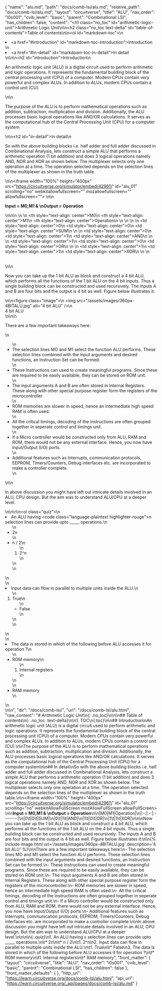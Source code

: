 {
  "name": "alu.md",
  "path": "docs/comb-lsi/alu.md",
  "relative_path": "docs/comb-lsi/alu.md",
  "layout": "circuitverse",
  "title": "ALU",
  "nav_order": "l0s001",
  "cvib_level": "basic",
  "parent": "Combinational LSI",
  "has_children": false,
  "content": "<h1 class=\"no_toc\" id=\"arithmetic-logic-unit\">Arithmetic Logic Unit</h1>\n\n<h2 class=\"no_toc text-delta\" id=\"table-of-contents\">Table of contents</h2>\n\n<ol id=\"markdown-toc\">\n  <li><a href=\"#introduction\" id=\"markdown-toc-introduction\">Introduction</a></li>\n  <li><a href=\"#in-detail\" id=\"markdown-toc-in-detail\">In detail</a></li>\n</ol>\n\n<h2 id=\"introduction\">Introduction</h2>\n<p>An arithmetic logic unit (ALU) is a digital circuit used to perform arithmetic and logic operations. It represents the fundamental building block of the central processing unit (CPU) of a computer. Modern CPUs contain very powerful and complex ALUs. In addition to ALUs, modern CPUs contain a control unit (CU).</p>\n\n<p>The purpose of the ALU is to perform mathematical operations such as addition, subtraction, multiplication and division. Additionally, the ALU processes basic logical operations like AND/OR calculations. It serves as the computational hub of the Central Processing Unit (CPU) for a computer system</p>\n\n<h2 id=\"in-detail\">In detail</h2>\n<p>So with the above building blocks i.e. half adder and full adder discussed in Combinational Analysis, lets construct a simple ALU that performs a arithmetic operation (1 bit addition) and does 3 logical operations namely AND, NOR and XOR as shown below. The multiplexer selects only one operation at a time. The operation selected depends on the selection lines of the multiplexer as shown in the truth table.</p>\n\n<iframe width=\"100%\" height=\"400px\" src=\"https://circuitverse.org/simulator/embed/42961\" id=\"alu_01\" scrolling=\"no\" webkitallowfullscreen=\"\" mozallowfullscreen=\"\" allowfullscreen=\"\"> </iframe>\n\n<p><strong>Input = M0,M1 &amp; \nOutput = Operation</strong></p>\n\n<table>\n  <thead>\n    <tr>\n      <th style=\"text-align: center\">M0</th>\n      <th style=\"text-align: center\">M1</th>\n      <th style=\"text-align: center\">Operation</th>\n    </tr>\n  </thead>\n  <tbody>\n    <tr>\n      <td style=\"text-align: center\">0</td>\n      <td style=\"text-align: center\">0</td>\n      <td style=\"text-align: center\">SUM</td>\n    </tr>\n    <tr>\n      <td style=\"text-align: center\">0</td>\n      <td style=\"text-align: center\">1</td>\n      <td style=\"text-align: center\">AND</td>\n    </tr>\n    <tr>\n      <td style=\"text-align: center\">1</td>\n      <td style=\"text-align: center\">0</td>\n      <td style=\"text-align: center\">OR</td>\n    </tr>\n    <tr>\n      <td style=\"text-align: center\">1</td>\n      <td style=\"text-align: center\">1</td>\n      <td style=\"text-align: center\">XOR</td>\n    </tr>\n  </tbody>\n</table>\n\n<p>Now you can take up the 1 bit ALU as block and construct a 4 bit ALU, which performs all the functions of the 1 bit ALU on the 4 bit inputs. Thus a single building block can be constructed and used recursively. The inputs A and B are four bits and the output is 4 bit as well. Figure below illustrates it:</p>\n\n<figure class=\"image\">\n  <img src=\"/assets/images/360px-4BITALU.jpg\" alt=\"4 bit ALU\" />\n  <figcaption>4 bit ALU</figcaption>\n</figure>\n\n<p>There are a few important takeaways here:</p>\n<ul>\n  <li>The selection lines MO and M1 select the function ALU performs. These selection lines combined with the input arguments and desired functions, an Instruction Set can be formed.</li>\n  <li>These Instructions can used to create meaningful programs. Since these are required to be easily available, they can be stored on ROM unit.</li>\n  <li>The input arguments A and B are often stored in Internal Registers. These along with other special purpose register form the registers of the microcontroller.</li>\n  <li>ROM memories are slower in speed, hence an intermediate high speed RAM is often used.</li>\n  <li>All the critical timings, decoding of the instructions are often grouped together in seperate control and timings unit.</li>\n  <li>If a Micro controller would be constructed only from ALU, RAM and ROM, there would not be any external interface. Hence, you now have Input/Output (I/O) ports.</li>\n  <li>Additional features such as Interrupts, communication protocols, EEPROM, Timers/Counters, Debug interfaces etc. are incorporated to make a controller complete.</li>\n</ul>\n\n<p>In above discussion you might have left out intricate details involved in an ALU, CPU design. But the aim was to understand ALU/CPU at a deeper level.</p>\n\n<style>\nimg{\n    max-width:50%;\n}\n</style>\n\n<ol class=\"quiz\">\n  <li>An ALU having <code class=\"language-plaintext highlighter-rouge\">n</code> selection lines can provide upto _____ operations.\n    <ul>\n      <li>2n</li>\n      <li>n / 2\n        <ol>\n          <li>2^n</li>\n        </ol>\n      </li>\n    </ul>\n  </li>\n  <li>Input data can flow in parallel to multiple units inside the ALU.\n    <ol>\n      <li>True\n        <ul>\n          <li>False</li>\n        </ul>\n      </li>\n    </ol>\n  </li>\n  <li>The data is stored in which of the following before ALU accesses it for operation ?\n    <ul>\n      <li>ROM memory\n        <ol>\n          <li>Internal registers</li>\n        </ol>\n      </li>\n      <li>RAM memory</li>\n    </ul>\n  </li>\n</ol>\n",
  "dir": "/docs/comb-lsi/",
  "url": "/docs/comb-lsi/alu.html",
  "raw_content": "# Arithmetic Logic Unit\n{: .no_toc}\n\n\n## Table of contents\n{: .no_toc .text-delta}\n\n1. TOC\n{:toc}\n\n## Introduction\nAn arithmetic logic unit (ALU) is a digital circuit used to perform arithmetic and logic operations. It represents the fundamental building block of the central processing unit (CPU) of a computer. Modern CPUs contain very powerful and complex ALUs. In addition to ALUs, modern CPUs contain a control unit (CU).\n\nThe purpose of the ALU is to perform mathematical operations such as addition, subtraction, multiplication and division. Additionally, the ALU processes basic logical operations like AND/OR calculations. It serves as the computational hub of the Central Processing Unit (CPU) for a computer system\n\n## In detail\nSo with the above building blocks i.e. half adder and full adder discussed in Combinational Analysis, lets construct a simple ALU that performs a arithmetic operation (1 bit addition) and does 3 logical operations namely AND, NOR and XOR as shown below. The multiplexer selects only one operation at a time. The operation selected depends on the selection lines of the multiplexer as shown in the truth table.\n\n<iframe width=\"100%\" height=\"400px\" src=\"https://circuitverse.org/simulator/embed/42961\" id=\"alu_01\" scrolling=\"no\" webkitAllowFullScreen mozAllowFullScreen allowFullScreen> </iframe>\n\n**Input = M0,M1 & \nOutput = Operation**\n\n|M0|M1|Operation|\n|:-:|:-:|:-------:|\n|0\t|0\t|SUM|\n|0\t|1\t|AND|\n|1\t|0\t|OR|\n|1\t|1\t|XOR|\n\n\nNow you can take up the 1 bit ALU as block and construct a 4 bit ALU, which performs all the functions of the 1 bit ALU on the 4 bit inputs. Thus a single building block can be constructed and used recursively. The inputs A and B are four bits and the output is 4 bit as well. Figure below illustrates it:\n\n{% include image.html url='/assets/images/360px-4BITALU.jpg' description='4 bit ALU' %}\n\nThere are a few important takeaways here:\n- The selection lines MO and M1 select the function ALU performs. These selection lines combined with the input arguments and desired functions, an Instruction Set can be formed.\n- These Instructions can used to create meaningful programs. Since these are required to be easily available, they can be stored on ROM unit.\n- The input arguments A and B are often stored in Internal Registers. These along with other special purpose register form the registers of the microcontroller.\n- ROM memories are slower in speed, hence an intermediate high speed RAM is often used.\n- All the critical timings, decoding of the instructions are often grouped together in seperate control and timings unit.\n- If a Micro controller would be constructed only from ALU, RAM and ROM, there would not be any external interface. Hence, you now have Input/Output (I/O) ports.\n- Additional features such as Interrupts, communication protocols, EEPROM, Timers/Counters, Debug interfaces etc. are incorporated to make a controller complete.\n\nIn above discussion you might have left out intricate details involved in an ALU, CPU design. But the aim was to understand ALU/CPU at a deeper level.\n\n<style>\nimg{\n    max-width:50%;\n}\n</style>\n\n{:.quiz}\n1. An ALU having `n` selection lines can provide upto _____ operations.\n\t* 2n\n\t* n / 2\n\t1. 2^n\n2. Input data can flow in parallel to multiple units inside the ALU.\n\t1. True\n\t* False\n3. The data is stored in which of the following before ALU accesses it for operation ?\n\t* ROM memory\n\t1. Internal registers\n\t* RAM memory",
  "front_matter": {
    "layout": "circuitverse",
    "title": "ALU",
    "nav_order": "l0s001",
    "cvib_level": "basic",
    "parent": "Combinational LSI",
    "has_children": false
  },
  "front_matter_defaults": {
  },
  "http_url": "https://learn.circuitverse.org/docs/comb-lsi/alu.html",
  "api_url": "https://learn.circuitverse.org/_api/pages/docs/comb-lsi/alu.md"
}